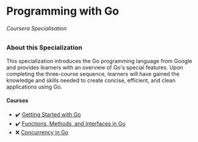 # Programming with Go

###### Coursera Specialisation 

### About this Specialization
This specialization introduces the Go programming language from Google
and provides learners with an overview of Go's special features.
Upon completing the three-course sequence, learners will have gained
the knowledge and skills needed to create concise, efficient, and clean applications using Go.

#### Courses 

* :heavy_check_mark: [Getting Started with Go](https://www.coursera.org/programs/program-natsional-nii-tiekhnichnii-univiersitiet-ukrayini-kiyivs-kii?collectionId=&currentTab=CATALOG&productId=fuFdqqrEEeeQCg4vdZhqYg&productType=course&showMiniModal=true)
* :heavy_check_mark: [Functions, Methods, and Interfaces in Go](https://www.coursera.org/programs/program-natsional-nii-tiekhnichnii-univiersitiet-ukrayini-kiyivs-kii?collectionId=&currentTab=CATALOG&productId=fpgfB6rEEeehUAoZLUjGpg&productType=s12n&showMiniModal=true) 
* :x: [Concurrency in Go](https://www.coursera.org/programs/program-natsional-nii-tiekhnichnii-univiersitiet-ukrayini-kiyivs-kii?collectionId=&currentTab=CATALOG&productId=fpgfB6rEEeehUAoZLUjGpg&productType=s12n&showMiniModal=true)
